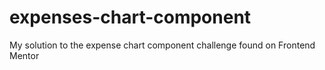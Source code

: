 # expenses-chart-component
My solution to the expense chart component challenge found on Frontend Mentor
